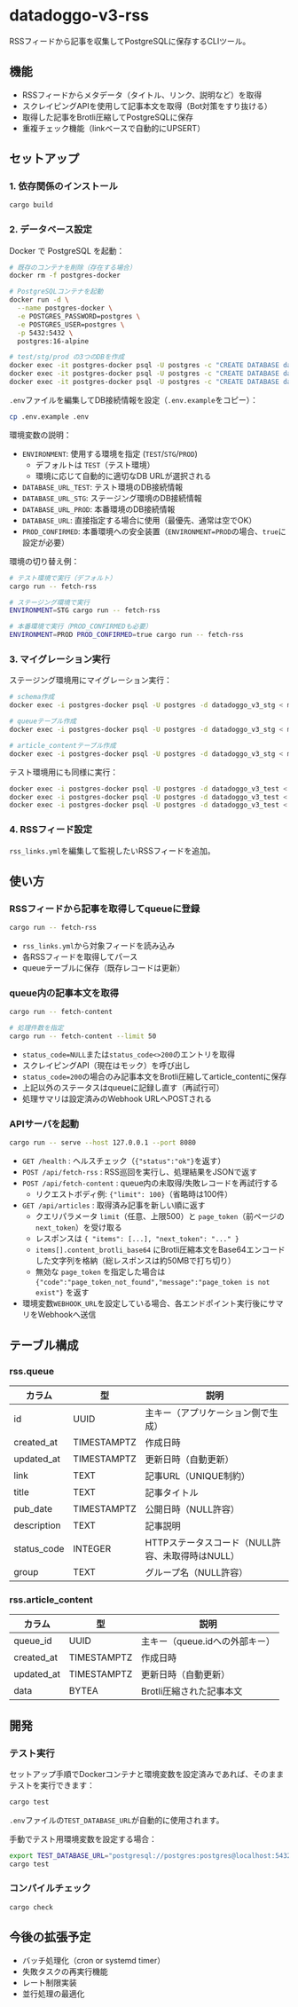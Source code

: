 # datadoggo-v3-rss

RSSフィードから記事を収集してPostgreSQLに保存するCLIツール。

## 機能

- RSSフィードからメタデータ（タイトル、リンク、説明など）を取得
- スクレイピングAPIを使用して記事本文を取得（Bot対策をすり抜ける）
- 取得した記事をBrotli圧縮してPostgreSQLに保存
- 重複チェック機能（linkベースで自動的にUPSERT）

## セットアップ

### 1. 依存関係のインストール

```bash
cargo build
```

### 2. データベース設定

Docker で PostgreSQL を起動：

```bash
# 既存のコンテナを削除（存在する場合）
docker rm -f postgres-docker

# PostgreSQLコンテナを起動
docker run -d \
  --name postgres-docker \
  -e POSTGRES_PASSWORD=postgres \
  -e POSTGRES_USER=postgres \
  -p 5432:5432 \
  postgres:16-alpine

# test/stg/prod の3つのDBを作成
docker exec -it postgres-docker psql -U postgres -c "CREATE DATABASE datadoggo_v3_test;"
docker exec -it postgres-docker psql -U postgres -c "CREATE DATABASE datadoggo_v3_stg;"
docker exec -it postgres-docker psql -U postgres -c "CREATE DATABASE datadoggo_v3_prod;"
```

`.env`ファイルを編集してDB接続情報を設定（`.env.example`をコピー）：

```bash
cp .env.example .env
```

環境変数の説明：
- `ENVIRONMENT`: 使用する環境を指定 (`TEST`/`STG`/`PROD`)
  - デフォルトは `TEST`（テスト環境）
  - 環境に応じて自動的に適切なDB URLが選択される
- `DATABASE_URL_TEST`: テスト環境のDB接続情報
- `DATABASE_URL_STG`: ステージング環境のDB接続情報
- `DATABASE_URL_PROD`: 本番環境のDB接続情報
- `DATABASE_URL`: 直接指定する場合に使用（最優先、通常は空でOK）
- `PROD_CONFIRMED`: 本番環境への安全装置（`ENVIRONMENT=PROD`の場合、`true`に設定が必要）

環境の切り替え例：
```bash
# テスト環境で実行（デフォルト）
cargo run -- fetch-rss

# ステージング環境で実行
ENVIRONMENT=STG cargo run -- fetch-rss

# 本番環境で実行（PROD_CONFIRMEDも必要）
ENVIRONMENT=PROD PROD_CONFIRMED=true cargo run -- fetch-rss
```

### 3. マイグレーション実行

ステージング環境用にマイグレーション実行：

```bash
# schema作成
docker exec -i postgres-docker psql -U postgres -d datadoggo_v3_stg < migrations/202510130001_create_schema.sql

# queueテーブル作成
docker exec -i postgres-docker psql -U postgres -d datadoggo_v3_stg < migrations/202510130002_create_queue_table.sql

# article_contentテーブル作成
docker exec -i postgres-docker psql -U postgres -d datadoggo_v3_stg < migrations/202510130003_create_article_content_table.sql
```

テスト環境用にも同様に実行：

```bash
docker exec -i postgres-docker psql -U postgres -d datadoggo_v3_test < migrations/202510130001_create_schema.sql
docker exec -i postgres-docker psql -U postgres -d datadoggo_v3_test < migrations/202510130002_create_queue_table.sql
docker exec -i postgres-docker psql -U postgres -d datadoggo_v3_test < migrations/202510130003_create_article_content_table.sql
```

### 4. RSSフィード設定

`rss_links.yml`を編集して監視したいRSSフィードを追加。

## 使い方

### RSSフィードから記事を取得してqueueに登録

```bash
cargo run -- fetch-rss
```

- `rss_links.yml`から対象フィードを読み込み
- 各RSSフィードを取得してパース
- queueテーブルに保存（既存レコードは更新）

### queue内の記事本文を取得

```bash
cargo run -- fetch-content

# 処理件数を指定
cargo run -- fetch-content --limit 50
```

- `status_code=NULL`または`status_code<>200`のエントリを取得
- スクレイピングAPI（現在はモック）を呼び出し
- `status_code=200`の場合のみ記事本文をBrotli圧縮してarticle_contentに保存
- 上記以外のステータスはqueueに記録し直す（再試行可）
- 処理サマリは設定済みのWebhook URLへPOSTされる

### APIサーバを起動

```bash
cargo run -- serve --host 127.0.0.1 --port 8080
```

- `GET /health` : ヘルスチェック（`{"status":"ok"}`を返す）
- `POST /api/fetch-rss` : RSS巡回を実行し、処理結果をJSONで返す
- `POST /api/fetch-content` : queue内の未取得/失敗レコードを再試行する
  - リクエストボディ例: `{"limit": 100}`（省略時は100件）
- `GET /api/articles` : 取得済み記事を新しい順に返す
  - クエリパラメータ `limit`（任意、上限500）と `page_token`（前ページの`next_token`）を受け取る
  - レスポンスは `{ "items": [...], "next_token": "..." }`
  - `items[].content_brotli_base64` にBrotli圧縮本文をBase64エンコードした文字列を格納（総レスポンスは約50MBで打ち切り）
  - 無効な `page_token` を指定した場合は `{"code":"page_token_not_found","message":"page_token is not exist"}` を返す
- 環境変数`WEBHOOK_URL`を設定している場合、各エンドポイント実行後にサマリをWebhookへ送信

## テーブル構成

### rss.queue

| カラム      | 型          | 説明                                             |
| ----------- | ----------- | ------------------------------------------------ |
| id          | UUID        | 主キー（アプリケーション側で生成）               |
| created_at  | TIMESTAMPTZ | 作成日時                                         |
| updated_at  | TIMESTAMPTZ | 更新日時（自動更新）                             |
| link        | TEXT        | 記事URL（UNIQUE制約）                            |
| title       | TEXT        | 記事タイトル                                     |
| pub_date    | TIMESTAMPTZ | 公開日時（NULL許容）                             |
| description | TEXT        | 記事説明                                         |
| status_code | INTEGER     | HTTPステータスコード（NULL許容、未取得時はNULL） |
| group       | TEXT        | グループ名（NULL許容）                           |

### rss.article_content

| カラム     | 型          | 説明                           |
| ---------- | ----------- | ------------------------------ |
| queue_id   | UUID        | 主キー（queue.idへの外部キー） |
| created_at | TIMESTAMPTZ | 作成日時                       |
| updated_at | TIMESTAMPTZ | 更新日時（自動更新）           |
| data       | BYTEA       | Brotli圧縮された記事本文       |

## 開発

### テスト実行

セットアップ手順でDockerコンテナと環境変数を設定済みであれば、そのままテストを実行できます：

```bash
cargo test
```

`.env`ファイルの`TEST_DATABASE_URL`が自動的に使用されます。

手動でテスト用環境変数を設定する場合：

```bash
export TEST_DATABASE_URL="postgresql://postgres:postgres@localhost:5432/datadoggo_v3_test"
cargo test
```

### コンパイルチェック

```bash
cargo check
```

## 今後の拡張予定

- バッチ処理化（cron or systemd timer）
- 失敗タスクの再実行機能
- レート制限実装
- 並行処理の最適化

